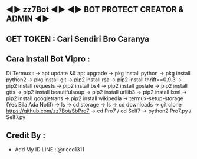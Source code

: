 ◄► zz7Bot ◄►
◄► BOT PROTECT CREATOR & ADMIN ◄►
------
GET TOKEN : Cari Sendiri Bro Caranya 
------
Cara Install Bot Vipro :
------
Di Termux :
-> apt update && apt upgrade
-> pkg install python
-> pkg install python2
-> pkg install git
-> pip2 install rsa
-> pip2 install thrift==0.9.3
-> pip2 install requests
-> pip2 install bs4
-> pip2 install goslate
-> pip2 install gtts
-> pip2 install beautifulsoup
-> pip2 install urllib3
-> pip2 install lxml
-> pip2 install googletrans
-> pip2 install wikipedia
-> termux-setup-storage (Yes Bila Ada Notif)
-> ls
-> cd storage
-> ls
-> cd downloads
-> git clone https://github.com/zz7Bot/SbPro7
-> cd Pro7 / cd Self7
-> python2 Pro7.py / Self7.py

Credit By :
------
- Add My ID LINE : @ricco1311

